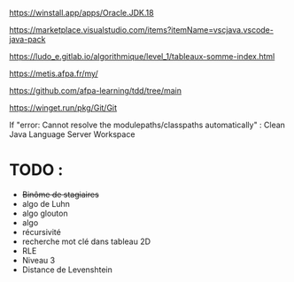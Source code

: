 https://winstall.app/apps/Oracle.JDK.18

https://marketplace.visualstudio.com/items?itemName=vscjava.vscode-java-pack

https://ludo_e.gitlab.io/algorithmique/level_1/tableaux-somme-index.html

https://metis.afpa.fr/my/


https://github.com/afpa-learning/tdd/tree/main


https://winget.run/pkg/Git/Git



If "error: Cannot resolve the modulepaths/classpaths automatically" :
Clean Java Language Server Workspace

# TODO :
* ~~Binôme de stagiaires~~
* algo de Luhn
* algo glouton
* algo 
* récursivité
* recherche mot clé dans tableau 2D
* RLE
* Niveau 3
* Distance de Levenshtein
